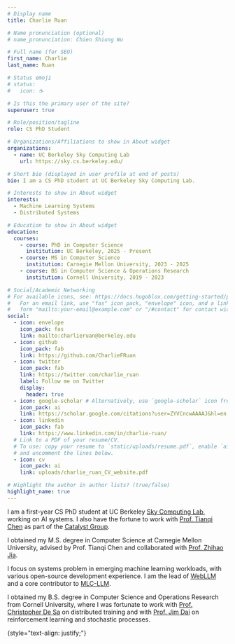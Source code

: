 ```yaml
---
# Display name
title: Charlie Ruan

# Name pronunciation (optional)
# name_pronunciation: Chien Shiung Wu

# Full name (for SEO)
first_name: Charlie
last_name: Ruan

# Status emoji
# status:
#   icon: ☕️

# Is this the primary user of the site?
superuser: true

# Role/position/tagline
role: CS PhD Student

# Organizations/Affiliations to show in About widget
organizations:
  - name: UC Berkeley Sky Computing Lab
    url: https://sky.cs.berkeley.edu/

# Short bio (displayed in user profile at end of posts)
bio: I am a CS PhD student at UC Berkeley Sky Computing Lab.

# Interests to show in About widget
interests:
  - Machine Learning Systems
  - Distributed Systems

# Education to show in About widget
education:
  courses:
    - course: PhD in Computer Science
      institution: UC Berkeley, 2025 - Present
    - course: MS in Computer Science
      institution: Carnegie Mellon University, 2023 - 2025
    - course: BS in Computer Science & Operations Research
      institution: Cornell University, 2019 - 2023

# Social/Academic Networking
# For available icons, see: https://docs.hugoblox.com/getting-started/page-builder/#icons
#   For an email link, use "fas" icon pack, "envelope" icon, and a link in the
#   form "mailto:your-email@example.com" or "/#contact" for contact widget.
social:
  - icon: envelope
    icon_pack: fas
    link: mailto:charlieruan@berkeley.edu
  - icon: github
    icon_pack: fab
    link: https://github.com/CharlieFRuan
  - icon: twitter
    icon_pack: fab
    link: https://twitter.com/charlie_ruan
    label: Follow me on Twitter
    display:
      header: true
  - icon: google-scholar # Alternatively, use `google-scholar` icon from `ai` icon pack
    icon_pack: ai
    link: https://scholar.google.com/citations?user=ZYVCncwAAAAJ&hl=en
  - icon: linkedin
    icon_pack: fab
    link: https://www.linkedin.com/in/charlie-ruan/
  # Link to a PDF of your resume/CV.
  # To use: copy your resume to `static/uploads/resume.pdf`, enable `ai` icons in `params.yaml`,
  # and uncomment the lines below.
  - icon: cv
    icon_pack: ai
    link: uploads/charlie_ruan_CV_website.pdf

# Highlight the author in author lists? (true/false)
highlight_name: true
---
```


I am a first-year CS PhD student at UC Berkeley [Sky Computing Lab](https://sky.cs.berkeley.edu/), working on AI systems. I also have the fortune to work with [Prof. Tianqi Chen](https://tqchen.com/) as part of the [Catalyst Group](https://catalyst.cs.cmu.edu/).

I obtained my M.S. degree in Computer Science at Carnegie Mellon University, advised by Prof. Tianqi Chen and collaborated with [Prof. Zhihao Jia](https://www.cs.cmu.edu/~zhihaoj2/).

I focus on systems problem in emerging machine learning workloads, with various open-source
development experience. I am the lead of [WebLLM](https://github.com/mlc-ai/web-llm) and a core contributor to [MLC-LLM](https://github.com/mlc-ai/mlc-llm).

I obtained my B.S. degree in Computer Science and Operations Research from Cornell University,
where I was fortunate to work with [Prof. Christopher De Sa](https://www.cs.cornell.edu/~cdesa/) on distributed training and with [Prof. Jim Dai](https://people.orie.cornell.edu/jdai/) on reinforcement learning and stochastic processes.

{style="text-align: justify;"}
